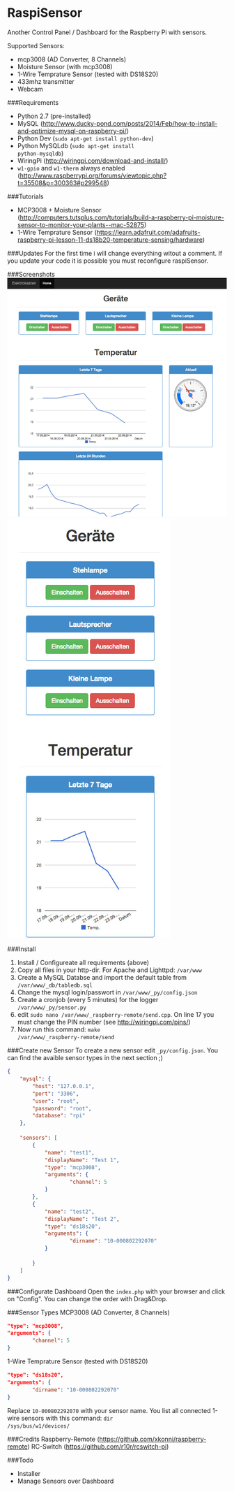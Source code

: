 RaspiSensor
===========

Another Control Panel / Dashboard for the Raspberry Pi with sensors.


Supported Sensors:

 * mcp3008 (AD Converter, 8 Channels)
 * Moisture Sensor (with mcp3008)
 * 1-Wire Temprature Sensor (tested with DS18S20)
 * 433mhz transmitter
 * Webcam
 
 
###Requirements
 * Python 2.7 (pre-installed)
 * MySQL (http://www.ducky-pond.com/posts/2014/Feb/how-to-install-and-optimize-mysql-on-raspberry-pi/)
 * Python Dev (<code>sudo apt-get install python-dev</code>)
 * Python MySQLdb (<code>sudo apt-get install python-mysqldb</code>)
 * WiringPi (http://wiringpi.com/download-and-install/)
 * <code>w1-gpio</code> and <code>w1-therm</code> always enabled (http://www.raspberrypi.org/forums/viewtopic.php?t=35508&p=300363#p299548)

 
###Tutorials
 * MCP3008 + Moisture Sensor (http://computers.tutsplus.com/tutorials/build-a-raspberry-pi-moisture-sensor-to-monitor-your-plants--mac-52875)
 * 1-Wire Temprature Sensor (https://learn.adafruit.com/adafruits-raspberry-pi-lesson-11-ds18b20-temperature-sensing/hardware)


###Updates
For the first time i will change everything witout a comment. If you update your code it is possible you must reconfigure raspiSensor.


###Screenshots
![](https://github.com/DevertNet/RaspiSensor/blob/master/img/screenshots/1.jpg)
![](https://github.com/DevertNet/RaspiSensor/blob/master/img/screenshots/2.jpg)

###Install
1. Install / Configureate all requirements (above)
2. Copy all files in your http-dir. For Apache and Lighttpd: <code>/var/www</code>
3. Create a MySQL Databse and import the default table from <code>/var/www/_db/tabledb.sql</code>
4. Change the mysql login/passwort in <code>/var/www/_py/config.json</code>
5. Create a cronjob (every 5 minutes) for the logger <code>/var/www/_py/sensor.py</code>
6. edit <code>sudo nano /var/www/_raspberry-remote/send.cpp</code>. On line 17 you must change the PIN number (see http://wiringpi.com/pins/)
7. Now run this command: <code>make /var/www/_raspberry-remote/send</code>


###Create new Sensor
To create a new sensor edit <code>_py/config.json</code>. You can find the avaible sensor types in the next section ;)
```json
{
    "mysql": {
		"host": "127.0.0.1",
		"port": "3306",
		"user": "root",
		"password": "root",
		"database": "rpi"
	},
	
	"sensors": [
		{
			"name": "test1",
			"displayName": "Test 1",
			"type": "mcp3008",
			"arguments": {
					"channel": 5
			}
		},
		{
			"name": "test2",
			"displayName": "Test 2",
			"type": "ds18s20",
			"arguments": {
					"dirname": "10-000802292070"
			}
			
		}
	]
}
```


###Configurate Dashboard
Open the <code>index.php</code> with your browser and click on "Config". You can change the order with Drag&Drop.


###Sensor Types
MCP3008 (AD Converter, 8 Channels)
```json
"type": "mcp3008",
"arguments": {
		"channel": 5
}
```

1-Wire Temprature Sensor (tested with DS18S20)
```json
"type": "ds18s20",
"arguments": {
		"dirname": "10-000802292070"
}
```
Replace <code>10-000802292070</code> with your sensor name. You list all connected 1-wire sensors with this command: <code>dir /sys/bus/w1/devices/</code>


###Credits
Raspberry-Remote (https://github.com/xkonni/raspberry-remote)
RC-Switch (https://github.com/r10r/rcswitch-pi)

###Todo
 * Installer
 * Manage Sensors over Dashboard